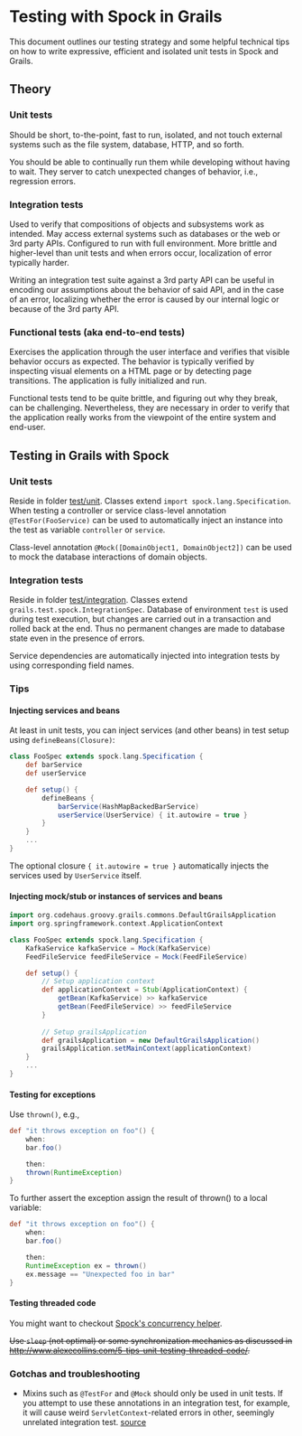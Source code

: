 Testing with Spock in Grails
============================
This document outlines our testing strategy and some helpful technical tips on how to write expressive, efficient and
isolated unit tests in Spock and Grails.

## Theory

### Unit tests
Should be short, to-the-point, fast to run, isolated, and not touch external systems such as the file system,
database, HTTP, and so forth.

You should be able to continually run them while developing without having to wait. They server to catch unexpected
changes of behavior, i.e., regression errors.

### Integration tests
Used to verify that compositions of objects and subsystems work as intended. May access external systems such as
databases or the web or 3rd party APIs. Configured to run with full environment. More brittle and higher-level than unit
tests and when errors occur, localization of error typically harder.

Writing an integration test suite against a 3rd party API can be useful in encoding our assumptions about the behavior
of said API, and in the case of an error, localizing whether the error is caused by our internal logic or because of the
3rd party API.

### Functional tests (aka end-to-end tests)
Exercises the application through the user interface and verifies that visible behavior occurs as expected. The behavior
is typically verified by inspecting visual elements on a HTML page or by detecting page transitions. The application is
fully initialized and run.

Functional tests tend to be quite brittle, and figuring out why they break, can be challenging. Nevertheless, they are
necessary in order to verify that the application really works from the viewpoint of the entire system and end-user.

## Testing in Grails with Spock

### Unit tests
Reside in folder [test/unit](../test/unit). Classes extend `import spock.lang.Specification`. When testing a controller
or service class-level annotation `@TestFor(FooService)` can be used to automatically inject an instance into the test
as variable `controller` or `service`.

Class-level annotation `@Mock([DomainObject1, DomainObject2])` can be used to mock the database interactions of domain
objects.

### Integration tests
Reside in folder [test/integration](../test/integration). Classes extend `grails.test.spock.IntegrationSpec`. Database
of environment `test` is used during test execution, but changes are carried out in a transaction and rolled back at the
end. Thus no permanent changes are made to database state even in the presence of errors.

Service dependencies are automatically injected into integration tests by using corresponding field names.

### Tips

#### Injecting services and beans

At least in unit tests, you can inject services (and other beans) in test setup using `defineBeans(Closure)`:
```groovy
class FooSpec extends spock.lang.Specification {
    def barService
    def userService

    def setup() {
        defineBeans {
            barService(HashMapBackedBarService)
            userService(UserService) { it.autowire = true }
        }
    }
    ...
}
```

The optional closure `{ it.autowire = true }` automatically injects the services used by `UserService` itself.

#### Injecting mock/stub or instances of services and beans

```groovy
import org.codehaus.groovy.grails.commons.DefaultGrailsApplication
import org.springframework.context.ApplicationContext

class FooSpec extends spock.lang.Specification {
    KafkaService kafkaService = Mock(KafkaService)
	FeedFileService feedFileService = Mock(FeedFileService)

    def setup() {
        // Setup application context
		def applicationContext = Stub(ApplicationContext) {
			getBean(KafkaService) >> kafkaService
			getBean(FeedFileService) >> feedFileService
		}
        
        // Setup grailsApplication
		def grailsApplication = new DefaultGrailsApplication()
		grailsApplication.setMainContext(applicationContext)
    }
    ...
}
```

#### Testing for exceptions

Use `thrown()`, e.g.,
```groovy
def "it throws exception on foo"() {
    when:
    bar.foo()

    then:
    thrown(RuntimeException)
}
```

To further assert the exception assign the  result of thrown() to a local variable:
```groovy
def "it throws exception on foo"() {
    when:
    bar.foo()

    then:
    RuntimeException ex = thrown()
    ex.message == "Unexpected foo in bar"
}
```

#### Testing threaded code

You might want to checkout [Spock's concurrency helper](http://spockframework.github.io/spock/javadoc/1.0/spock/util/concurrent/package-frame.html).

~~Use `sleep` (not optimal) or some synchronization mechanics as discussed in
<http://www.alexecollins.com/5-tips-unit-testing-threaded-code/>.~~

### Gotchas and troubleshooting

- Mixins such as `@TestFor` and `@Mock` should only be used in unit tests. If you attempt to use these annotations in an
integration test, for example, it will cause weird `ServletContext`-related errors in other, seemingly unrelated
integration test.
[source](http://stackoverflow.com/questions/25327072/grails-2-3-integration-test-behaving-badly-servletcontext-must-not-null)
